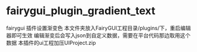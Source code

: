 # fairygui_plugin_gradient_text
fairygui 插件设置渐变色
本文件夹放入FairyGUI工程目录/plugins/下，重启编辑器即可生效
编辑渐变后会写入json到自定义数据，需要在平台代码那边取用这个数据
本插件的ui工程加压UIProject.zip